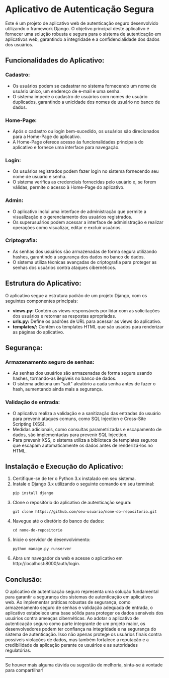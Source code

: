# Aplicativo de Autenticação Segura

Este é um projeto de aplicativo web de autenticação seguro desenvolvido utilizando o framework Django. O objetivo principal deste aplicativo é fornecer uma solução robusta e segura para o sistema de autenticação em aplicativos web, garantindo a integridade e a confidencialidade dos dados dos usuários.

## Funcionalidades do Aplicativo:

### Cadastro:
- Os usuários podem se cadastrar no sistema fornecendo um nome de usuário único, um endereço de e-mail e uma senha.
- O sistema impede o cadastro de usuários com nomes de usuário duplicados, garantindo a unicidade dos nomes de usuário no banco de dados.

### Home-Page:
- Após o cadastro ou login bem-sucedido, os usuários são direcionados para a Home-Page do aplicativo.
- A Home-Page oferece acesso às funcionalidades principais do aplicativo e fornece uma interface para navegação.

### Login:
- Os usuários registrados podem fazer login no sistema fornecendo seu nome de usuário e senha.
- O sistema verifica as credenciais fornecidas pelo usuário e, se forem válidas, permite o acesso à Home-Page do aplicativo.

### Admin:
- O aplicativo inclui uma interface de administração que permite a visualização e o gerenciamento dos usuários registrados.
- Os superusuários podem acessar a interface de administração e realizar operações como visualizar, editar e excluir usuários.

### Criptografia:
- As senhas dos usuários são armazenadas de forma segura utilizando hashes, garantindo a segurança dos dados no banco de dados.
- O sistema utiliza técnicas avançadas de criptografia para proteger as senhas dos usuários contra ataques cibernéticos.

## Estrutura do Aplicativo:

O aplicativo segue a estrutura padrão de um projeto Django, com os seguintes componentes principais:

- **views.py:** Contém as views responsáveis por lidar com as solicitações dos usuários e retornar as respostas apropriadas.
- **urls.py:** Define os padrões de URL para acessar as views do aplicativo.
- **templates/:** Contém os templates HTML que são usados para renderizar as páginas do aplicativo.

## Segurança:

### Armazenamento seguro de senhas:
- As senhas dos usuários são armazenadas de forma segura usando hashes, tornando-as ilegíveis no banco de dados.
- O sistema adiciona um "salt" aleatório a cada senha antes de fazer o hash, aumentando ainda mais a segurança.

### Validação de entrada:
- O aplicativo realiza a validação e a sanitização das entradas do usuário para prevenir ataques comuns, como SQL Injection e Cross-Site Scripting (XSS).
- Medidas adicionais, como consultas parametrizadas e escapamento de dados, são implementadas para prevenir SQL Injection.
- Para prevenir XSS, o sistema utiliza a biblioteca de templates seguros que escapam automaticamente os dados antes de renderizá-los no HTML.

## Instalação e Execução do Aplicativo:

1. Certifique-se de ter o Python 3.x instalado em seu sistema.
2. Instale o Django 3.x utilizando o seguinte comando em seu terminal:
   ```
   pip install django
   ```
3. Clone o repositório do aplicativo de autenticação segura:
   ```
   git clone https://github.com/seu-usuario/nome-do-repositorio.git
   ```
4. Navegue até o diretório do banco de dados:
   ```
   cd nome-do-repositorio
   ```
5. Inicie o servidor de desenvolvimento:
   ```
   python manage.py runserver
   ```
6. Abra um navegador da web e acesse o aplicativo em http://localhost:8000/auth/login.

## Conclusão:

O aplicativo de autenticação seguro representa uma solução fundamental para garantir a segurança dos sistemas de autenticação em aplicativos web. Ao implementar práticas robustas de segurança, como armazenamento seguro de senhas e validação adequada de entrada, o aplicativo estabelece uma base sólida para proteger os dados sensíveis dos usuários contra ameaças cibernéticas.
Ao adotar o aplicativo de autenticação seguro como parte integrante de um projeto maior, os desenvolvedores podem ter confiança na integridade e na segurança do sistema de autenticação. Isso não apenas protege os usuários finais contra possíveis violações de dados, mas também fortalece a reputação e a credibilidade da aplicação perante os usuários e as autoridades regulatórias.

---

Se houver mais alguma dúvida ou sugestão de melhoria, sinta-se à vontade para compartilhar!
